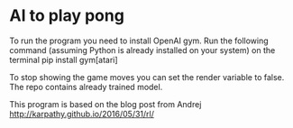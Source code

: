 # AI to play pong

 To run the program you need to install OpenAI gym. Run the following command (assuming Python is already installed on your system) on the terminal
 pip install gym[atari]
 
 To stop showing the game moves you can set the render variable to false. The repo contains already trained model.
 
 
 This program is based on the blog post from Andrej http://karpathy.github.io/2016/05/31/rl/
